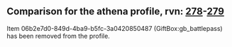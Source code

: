 ## Comparison for the athena profile, rvn: [278](https://github.com/PRO100KatYT/FortniteProfileRevisions/tree/main/profiles/athena/278%20athena.json)-[279](https://github.com/PRO100KatYT/FortniteProfileRevisions/tree/main/profiles/athena/279%20athena.json)

Item 06b2e7d0-849d-4ba9-b5fc-3a0420850487 (GiftBox:gb_battlepass) has been removed from the profile.
<br><br>
